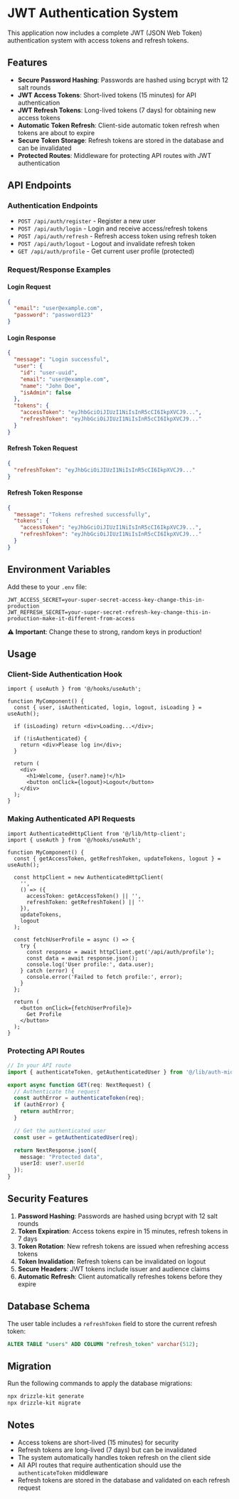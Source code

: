# JWT Authentication System

This application now includes a complete JWT (JSON Web Token) authentication system with access tokens and refresh tokens.

## Features

- **Secure Password Hashing**: Passwords are hashed using bcrypt with 12 salt rounds
- **JWT Access Tokens**: Short-lived tokens (15 minutes) for API authentication
- **JWT Refresh Tokens**: Long-lived tokens (7 days) for obtaining new access tokens
- **Automatic Token Refresh**: Client-side automatic token refresh when tokens are about to expire
- **Secure Token Storage**: Refresh tokens are stored in the database and can be invalidated
- **Protected Routes**: Middleware for protecting API routes with JWT authentication

## API Endpoints

### Authentication Endpoints

- `POST /api/auth/register` - Register a new user
- `POST /api/auth/login` - Login and receive access/refresh tokens
- `POST /api/auth/refresh` - Refresh access token using refresh token
- `POST /api/auth/logout` - Logout and invalidate refresh token
- `GET /api/auth/profile` - Get current user profile (protected)

### Request/Response Examples

#### Login Request
```json
{
  "email": "user@example.com",
  "password": "password123"
}
```

#### Login Response
```json
{
  "message": "Login successful",
  "user": {
    "id": "user-uuid",
    "email": "user@example.com",
    "name": "John Doe",
    "isAdmin": false
  },
  "tokens": {
    "accessToken": "eyJhbGciOiJIUzI1NiIsInR5cCI6IkpXVCJ9...",
    "refreshToken": "eyJhbGciOiJIUzI1NiIsInR5cCI6IkpXVCJ9..."
  }
}
```

#### Refresh Token Request
```json
{
  "refreshToken": "eyJhbGciOiJIUzI1NiIsInR5cCI6IkpXVCJ9..."
}
```

#### Refresh Token Response
```json
{
  "message": "Tokens refreshed successfully",
  "tokens": {
    "accessToken": "eyJhbGciOiJIUzI1NiIsInR5cCI6IkpXVCJ9...",
    "refreshToken": "eyJhbGciOiJIUzI1NiIsInR5cCI6IkpXVCJ9..."
  }
}
```

## Environment Variables

Add these to your `.env` file:

```env
JWT_ACCESS_SECRET=your-super-secret-access-key-change-this-in-production
JWT_REFRESH_SECRET=your-super-secret-refresh-key-change-this-in-production-make-it-different-from-access
```

⚠️ **Important**: Change these to strong, random keys in production!

## Usage

### Client-Side Authentication Hook

```tsx
import { useAuth } from '@/hooks/useAuth';

function MyComponent() {
  const { user, isAuthenticated, login, logout, isLoading } = useAuth();

  if (isLoading) return <div>Loading...</div>;

  if (!isAuthenticated) {
    return <div>Please log in</div>;
  }

  return (
    <div>
      <h1>Welcome, {user?.name}!</h1>
      <button onClick={logout}>Logout</button>
    </div>
  );
}
```

### Making Authenticated API Requests

```tsx
import AuthenticatedHttpClient from '@/lib/http-client';
import { useAuth } from '@/hooks/useAuth';

function MyComponent() {
  const { getAccessToken, getRefreshToken, updateTokens, logout } = useAuth();

  const httpClient = new AuthenticatedHttpClient(
    '',
    () => ({ 
      accessToken: getAccessToken() || '', 
      refreshToken: getRefreshToken() || '' 
    }),
    updateTokens,
    logout
  );

  const fetchUserProfile = async () => {
    try {
      const response = await httpClient.get('/api/auth/profile');
      const data = await response.json();
      console.log('User profile:', data.user);
    } catch (error) {
      console.error('Failed to fetch profile:', error);
    }
  };

  return (
    <button onClick={fetchUserProfile}>
      Get Profile
    </button>
  );
}
```

### Protecting API Routes

```typescript
// In your API route
import { authenticateToken, getAuthenticatedUser } from '@/lib/auth-middleware';

export async function GET(req: NextRequest) {
  // Authenticate the request
  const authError = authenticateToken(req);
  if (authError) {
    return authError;
  }

  // Get the authenticated user
  const user = getAuthenticatedUser(req);

  return NextResponse.json({
    message: "Protected data",
    userId: user?.userId
  });
}
```

## Security Features

1. **Password Hashing**: Passwords are hashed using bcrypt with 12 salt rounds
2. **Token Expiration**: Access tokens expire in 15 minutes, refresh tokens in 7 days
3. **Token Rotation**: New refresh tokens are issued when refreshing access tokens
4. **Token Invalidation**: Refresh tokens can be invalidated on logout
5. **Secure Headers**: JWT tokens include issuer and audience claims
6. **Automatic Refresh**: Client automatically refreshes tokens before they expire

## Database Schema

The user table includes a `refreshToken` field to store the current refresh token:

```sql
ALTER TABLE "users" ADD COLUMN "refresh_token" varchar(512);
```

## Migration

Run the following commands to apply the database migrations:

```bash
npx drizzle-kit generate
npx drizzle-kit migrate
```

## Notes

- Access tokens are short-lived (15 minutes) for security
- Refresh tokens are long-lived (7 days) but can be invalidated
- The system automatically handles token refresh on the client side
- All API routes that require authentication should use the `authenticateToken` middleware
- Refresh tokens are stored in the database and validated on each refresh request
